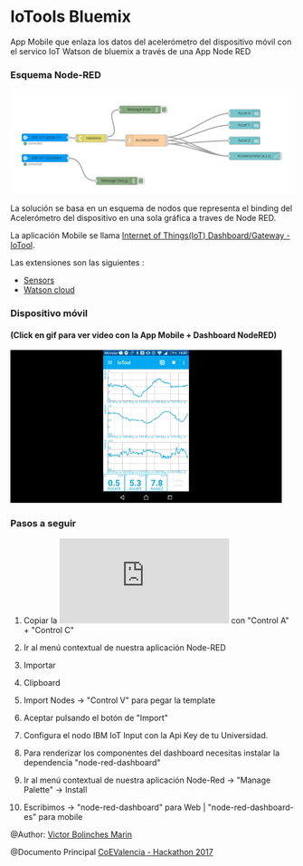 # IoTools Bluemix
App Mobile que enlaza los datos del acelerómetro del dispositivo móvil con el servico IoT Watson de bluemix a través de una App Node RED

### Esquema Node-RED

![](https://github.com/vicboma1/IoToolsBluemix/blob/master/assets/_ioToolsBlumix.png)

La solución se basa en un esquema de nodos que representa el binding del Acelerómetro del dispositivo en una sola gráfica a traves de Node RED.

La aplicación Mobile se llama [Internet of Things(IoT) Dashboard/Gateway - IoTool](https://play.google.com/store/apps/details?id=io.senlab.iotoolapp).

Las extensiones son las siguientes :
  * [Sensors](https://play.google.com/store/apps/details?id=io.senlab.iotool.serviceandroid)
  * [Watson cloud](https://play.google.com/store/apps/details?id=io.senlab.iotool.extension.ibmwatsoncloud)

### Dispositivo móvil
#### (Click en gif para ver video con la App Mobile + Dashboard NodeRED)

[![](https://github.com/vicboma1/IoToolsBluemix/blob/master/assets/_ioToolsBluemix.gif)](https://www.youtube.com/watch?v=wiuQ1-Mhpn8 "IoTools Mobile")

### Pasos a seguir 

1.   Copiar la ![Plantilla txt](https://raw.githubusercontent.com/vicboma1/IoToolsBluemix/master/assets/_ioToolsBluemix.txt) con "Control A" + "Control C"

2.   Ir al menú contextual de nuestra aplicación Node-RED

3.   Importar

4.   Clipboard

5.   Import Nodes -> "Control V" para pegar la template

6.   Aceptar pulsando el botón de "Import"

7.   Configura el nodo IBM IoT Input con la Api Key de tu Universidad.

8.   Para renderizar los componentes del dashboard necesitas instalar la dependencia "node-red-dashboard"

9.   Ir al menú contextual de nuestra aplicación Node-Red -> "Manage Palette" -> Install

10.  Escribimos -> "node-red-dashboard" para Web | "node-red-dashboard-es" para mobile


@Author: [Victor Bolinches Marin](https://github.com/vicboma1)  

@Documento Principal [CoEValencia - Hackathon 2017](https://goo.gl/vmuVXH)

